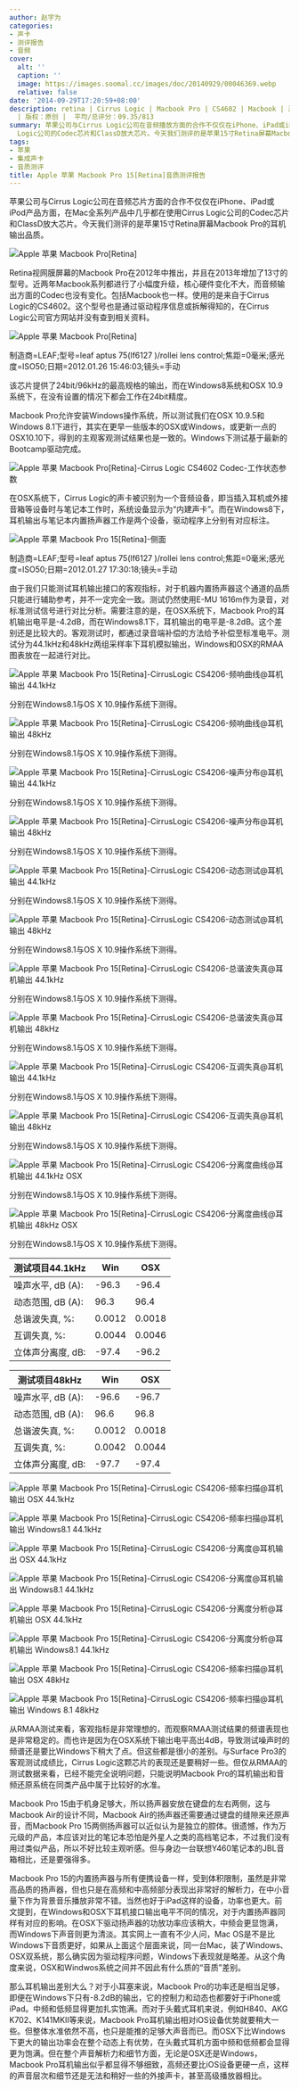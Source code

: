 ```yaml
---
author: 赵宇为
categories:
- 声卡
- 测评报告
- 音频
cover:
  alt: ''
  caption: ''
  image: https://images.soomal.cc/images/doc/20140929/00046369.webp
  relative: false
date: '2014-09-29T17:20:59+08:00'
description: retina | Cirrus Logic | Macbook Pro | CS4602 | Macbook | 源自：www.soomal.com
  | 版权：原创 |  平均/总评分：09.35/813
summary: 苹果公司与Cirrus Logic公司在音频播放方面的合作不仅仅在iPhone、iPad或iPod产品方面，在Mac全系列产品中几乎都在使用Cirrus
  Logic公司的Codec芯片和ClassD放大芯片。今天我们测评的是苹果15寸Retina屏幕Macbook Pro的耳机输出品质……
tags:
- 苹果
- 集成声卡
- 音质测评
title: Apple 苹果 Macbook Pro 15[Retina]音质测评报告
---
```


苹果公司与Cirrus Logic公司在音频芯片方面的合作不仅仅在iPhone、iPad或iPod产品方面，在Mac全系列产品中几乎都在使用Cirrus Logic公司的Codec芯片和ClassD放大芯片。今天我们测评的是苹果15寸Retina屏幕Macbook Pro的耳机输出品质。



![Apple 苹果 Macbook Pro[Retina]](https://images.soomal.cc/images/doc/20140929/00046369.webp)



Retina视网膜屏幕的Macbook Pro在2012年中推出，并且在2013年增加了13寸的型号。近两年Macbook系列都进行了小幅度升级，核心硬件变化不大，而音频输出方面的Codec也没有变化。包括Macbook也一样。使用的是来自于Cirrus Logic的CS4602。这个型号也是通过驱动程序信息或拆解得知的，在Cirrus Logic公司官方网站并没有查到相关资料。



![Apple 苹果 Macbook Pro[Retina]](https://images.soomal.cc/images/doc/20140929/00046370.webp)

制造商=LEAF;型号=leaf aptus 75(lf6127     )/rollei lens control;焦距=0毫米;感光度=ISO50;日期=2012.01.26 15:46:03;镜头=手动



该芯片提供了24bit/96kHz的最高规格的输出，而在Windows8系统和OSX 10.9系统下，在没有设置的情况下都会工作在24bit精度。



Macbook Pro允许安装Windows操作系统，所以测试我们在OSX 10.9.5和Windows 8.1下进行，其实在更早一些版本的OSX或Windows，或更新一点的OSX10.10下，得到的主观客观测试结果也是一致的。Windows下测试基于最新的Bootcamp驱动完成。



![Apple 苹果 Macbook Pro[Retina]-Cirrus Logic CS4602 Codec-工作状态参数](https://images.soomal.cc/images/doc/20140929/00046374.webp)



在OSX系统下，Cirrus Logic的声卡被识别为一个音频设备，即当插入耳机或外接音箱等设备时与笔记本工作时，系统设备显示为“内建声卡”。而在Windows8下，耳机输出与笔记本内置扬声器工作是两个设备，驱动程序上分别有对应标注。



![Apple 苹果 Macbook Pro 15[Retina]-侧面](https://images.soomal.cc/images/doc/20140929/00046368.webp)

制造商=LEAF;型号=leaf aptus 75(lf6127     )/rollei lens control;焦距=0毫米;感光度=ISO50;日期=2012.01.27 17:30:18;镜头=手动



由于我们只能测试耳机输出接口的客观指标，对于机器内置扬声器这个通道的品质只能进行辅助参考，并不一定完全一致。测试仍然使用E-MU 1616m作为录音，对标准测试信号进行对比分析。需要注意的是，在OSX系统下，Macbook Pro的耳机输出电平是-4.2dB，而在Windows8.1下，耳机输出的电平是-8.2dB。这个差别还是比较大的。客观测试时，都通过录音端补偿的方法给予补偿至标准电平。测试分为44.1kHz和48kHz两组采样率下耳机模拟输出，Windows和OSX的RMAA图表放在一起进行对比。



![Apple 苹果 Macbook Pro 15[Retina]-CirrusLogic CS4206-频响曲线@耳机输出 44.1kHz](https://images.soomal.cc/images/doc/20140929/00046348_01.webp)

分别在Windows8.1与OS X 10.9操作系统下测得。



![Apple 苹果 Macbook Pro 15[Retina]-CirrusLogic CS4206-频响曲线@耳机输出 48kHz](https://images.soomal.cc/images/doc/20140929/00046354_01.webp)

分别在Windows8.1与OS X 10.9操作系统下测得。



![Apple 苹果 Macbook Pro 15[Retina]-CirrusLogic CS4206-噪声分布@耳机输出 44.1kHz](https://images.soomal.cc/images/doc/20140929/00046349_01.webp)

分别在Windows8.1与OS X 10.9操作系统下测得。



![Apple 苹果 Macbook Pro 15[Retina]-CirrusLogic CS4206-噪声分布@耳机输出 48kHz](https://images.soomal.cc/images/doc/20140929/00046355_01.webp)

分别在Windows8.1与OS X 10.9操作系统下测得。



![Apple 苹果 Macbook Pro 15[Retina]-CirrusLogic CS4206-动态测试@耳机输出 44.1kHz](https://images.soomal.cc/images/doc/20140929/00046350_01.webp)

分别在Windows8.1与OS X 10.9操作系统下测得。



![Apple 苹果 Macbook Pro 15[Retina]-CirrusLogic CS4206-动态测试@耳机输出 48kHz](https://images.soomal.cc/images/doc/20140929/00046356_01.webp)

分别在Windows8.1与OS X 10.9操作系统下测得。



![Apple 苹果 Macbook Pro 15[Retina]-CirrusLogic CS4206-总谐波失真@耳机输出 44.1kHz](https://images.soomal.cc/images/doc/20140929/00046351_01.webp)

分别在Windows8.1与OS X 10.9操作系统下测得。



![Apple 苹果 Macbook Pro 15[Retina]-CirrusLogic CS4206-总谐波失真@耳机输出 48kHz](https://images.soomal.cc/images/doc/20140929/00046357_01.webp)

分别在Windows8.1与OS X 10.9操作系统下测得。



![Apple 苹果 Macbook Pro 15[Retina]-CirrusLogic CS4206-互调失真@耳机输出 44.1kHz](https://images.soomal.cc/images/doc/20140929/00046352_01.webp)

分别在Windows8.1与OS X 10.9操作系统下测得。



![Apple 苹果 Macbook Pro 15[Retina]-CirrusLogic CS4206-互调失真@耳机输出 48kHz](https://images.soomal.cc/images/doc/20140929/00046358_01.webp)

分别在Windows8.1与OS X 10.9操作系统下测得。



![Apple 苹果 Macbook Pro 15[Retina]-CirrusLogic CS4206-分离度曲线@耳机输出 44.1kHz OSX](https://images.soomal.cc/images/doc/20140929/00046353_01.webp)

分别在Windows8.1与OS X 10.9操作系统下测得。



![Apple 苹果 Macbook Pro 15[Retina]-CirrusLogic CS4206-分离度曲线@耳机输出 48kHz OSX](https://images.soomal.cc/images/doc/20140929/00046359_01.webp)

分别在Windows8.1与OS X 10.9操作系统下测得。



| 测试项目44.1kHz | Win | OSX |
| --- | --- | --- |
| 噪声水平, dB (A): | -96.3 | -96.4 |
| 动态范围, dB (A): | 96.3 | 96.4 |
| 总谐波失真, %: | 0.0012 | 0.0018 |
| 互调失真, %: | 0.0044 | 0.0046 |
| 立体声分离度, dB: | -97.4 | -96.2 |







| 测试项目48kHz | Win | OSX |
| --- | --- | --- |
| 噪声水平, dB (A): | -96.6 | -96.7 |
| 动态范围, dB (A): | 96.6 | 96.8 |
| 总谐波失真, %: | 0.0012 | 0.0018 |
| 互调失真, %: | 0.0042 | 0.0044 |
| 立体声分离度, dB: | -97.7 | -97.4 |



![Apple 苹果 Macbook Pro 15[Retina]-CirrusLogic CS4206-频率扫描@耳机输出 OSX 44.1kHz](https://images.soomal.cc/images/doc/20140929/00046360_01.webp)



![Apple 苹果 Macbook Pro 15[Retina]-CirrusLogic CS4206-频率扫描@耳机输出 Windows8.1 44.1kHz](https://images.soomal.cc/images/doc/20140929/00046363_01.webp)



![Apple 苹果 Macbook Pro 15[Retina]-CirrusLogic CS4206-分离度@耳机输出 OSX 44.1kHz](https://images.soomal.cc/images/doc/20140929/00046361_01.webp)



![Apple 苹果 Macbook Pro 15[Retina]-CirrusLogic CS4206-分离度@耳机输出 Windows8.1 44.1kHz](https://images.soomal.cc/images/doc/20140929/00046364_01.webp)



![Apple 苹果 Macbook Pro 15[Retina]-CirrusLogic CS4206-分离度分析@耳机输出 OSX 44.1kHz](https://images.soomal.cc/images/doc/20140929/00046362_01.webp)



![Apple 苹果 Macbook Pro 15[Retina]-CirrusLogic CS4206-分离度分析@耳机输出 Windows8.1 44.1kHz](https://images.soomal.cc/images/doc/20140929/00046365_01.webp)



![Apple 苹果 Macbook Pro 15[Retina]-CirrusLogic CS4206-频率扫描@耳机输出 OSX 48kHz](https://images.soomal.cc/images/doc/20140929/00046366_01.webp)



![Apple 苹果 Macbook Pro 15[Retina]-CirrusLogic CS4206-频率扫描@耳机输出 Windows 8.1 48kHz](https://images.soomal.cc/images/doc/20140929/00046367_01.webp)



从RMAA测试来看，客观指标是非常理想的，而观察RMAA测试结果的频谱表现也是非常稳定的。而也许是因为在OSX系统下输出电平高出4dB，导致测试噪声时的频谱还是要比Windows下稍大了点。但这些都是很小的差别。与Surface Pro3的客观测试成绩比，Cirrus Logic这颗芯片的表现还是要稍好一些。但仅从RMAA的测试数据来看，已经不能完全说明问题，只能说明Macbook Pro的耳机输出和音频还原系统在同类产品中属于比较好的水准。

Macbook Pro 15由于机身足够大，所以扬声器安放在键盘的左右两侧，这与Macbook Air的设计不同，Macbook Air的扬声器还需要通过键盘的缝隙来还原声音，而Macbook Pro 15两侧扬声器可以近似认为是独立的腔体。很遗憾，作为万元级的产品，本应该对比的笔记本恐怕是外星人之类的高档笔记本，不过我们没有用过类似产品，所以不好比较主观听感。但与身边一台联想Y460笔记本的JBL音箱相比，还是要强得多。

Macbook Pro 15的内置扬声器与所有便携设备一样，受到体积限制，虽然是非常高品质的扬声器，但也只是在高频和中高频部分表现出非常好的解析力，在中小音量下作为背景音乐播放非常不错。当然也好于iPad这样的设备，功率也更大。前文提到，在Windows和OSX下耳机接口输出电平不同的情况，对于内置扬声器同样有对应的影响。在OSX下驱动扬声器的功放功率应该稍大，中频会更显饱满，而Windows下声音则更为清淡。其实网上一直有不少人问，Mac OS是不是比Windows下音质更好，如果从上面这个层面来说，同一台Mac，装了Windows、OSX双系统，那么确实因为驱动程序问题，Windows下表现就是略差。从这个角度来说，OSX和Windwos系统之间并不因此有什么质的“音质”差别。

那么耳机输出差别大么？对于小耳塞来说，Macbook Pro的功率还是相当足够，即便在Windows下只有-8.2dB的输出，它的控制力和动态也都要好于iPhone或iPad。中频和低频显得更加扎实饱满。而对于头戴式耳机来说，例如H840、AKG K702、K141MKII等来说，Macbook Pro耳机输出相对iOS设备优势就要稍大一些。但整体水准依然不高，也只是能推的足够大声音而已。而OSX下比Windows下更大的输出功率会在整个动态上有优势，在头戴式耳机方面中频和低频都会显得更为饱满。但在整个声音解析力和细节方面，无论是OSX还是Windows，Macbook Pro耳机输出似乎都显得不够细致，高频还要比iOS设备更硬一点，这样的声音层次和细节还是无法和稍好一些的外接声卡，甚至高级播放器相比。